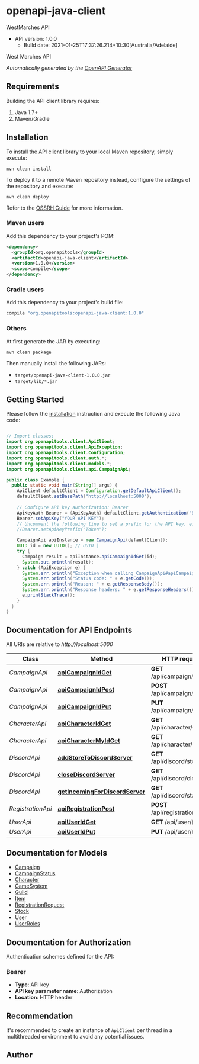 # openapi-java-client

WestMarches API
- API version: 1.0.0
  - Build date: 2021-01-25T17:37:26.214+10:30[Australia/Adelaide]

West Marches API


*Automatically generated by the [OpenAPI Generator](https://openapi-generator.tech)*


## Requirements

Building the API client library requires:
1. Java 1.7+
2. Maven/Gradle

## Installation

To install the API client library to your local Maven repository, simply execute:

```shell
mvn clean install
```

To deploy it to a remote Maven repository instead, configure the settings of the repository and execute:

```shell
mvn clean deploy
```

Refer to the [OSSRH Guide](http://central.sonatype.org/pages/ossrh-guide.html) for more information.

### Maven users

Add this dependency to your project's POM:

```xml
<dependency>
  <groupId>org.openapitools</groupId>
  <artifactId>openapi-java-client</artifactId>
  <version>1.0.0</version>
  <scope>compile</scope>
</dependency>
```

### Gradle users

Add this dependency to your project's build file:

```groovy
compile "org.openapitools:openapi-java-client:1.0.0"
```

### Others

At first generate the JAR by executing:

```shell
mvn clean package
```

Then manually install the following JARs:

* `target/openapi-java-client-1.0.0.jar`
* `target/lib/*.jar`

## Getting Started

Please follow the [installation](#installation) instruction and execute the following Java code:

```java

// Import classes:
import org.openapitools.client.ApiClient;
import org.openapitools.client.ApiException;
import org.openapitools.client.Configuration;
import org.openapitools.client.auth.*;
import org.openapitools.client.models.*;
import org.openapitools.client.api.CampaignApi;

public class Example {
  public static void main(String[] args) {
    ApiClient defaultClient = Configuration.getDefaultApiClient();
    defaultClient.setBasePath("http://localhost:5000");
    
    // Configure API key authorization: Bearer
    ApiKeyAuth Bearer = (ApiKeyAuth) defaultClient.getAuthentication("Bearer");
    Bearer.setApiKey("YOUR API KEY");
    // Uncomment the following line to set a prefix for the API key, e.g. "Token" (defaults to null)
    //Bearer.setApiKeyPrefix("Token");

    CampaignApi apiInstance = new CampaignApi(defaultClient);
    UUID id = new UUID(); // UUID | 
    try {
      Campaign result = apiInstance.apiCampaignIdGet(id);
      System.out.println(result);
    } catch (ApiException e) {
      System.err.println("Exception when calling CampaignApi#apiCampaignIdGet");
      System.err.println("Status code: " + e.getCode());
      System.err.println("Reason: " + e.getResponseBody());
      System.err.println("Response headers: " + e.getResponseHeaders());
      e.printStackTrace();
    }
  }
}

```

## Documentation for API Endpoints

All URIs are relative to *http://localhost:5000*

Class | Method | HTTP request | Description
------------ | ------------- | ------------- | -------------
*CampaignApi* | [**apiCampaignIdGet**](docs/CampaignApi.md#apiCampaignIdGet) | **GET** /api/campaign/{id} | 
*CampaignApi* | [**apiCampaignIdPost**](docs/CampaignApi.md#apiCampaignIdPost) | **POST** /api/campaign/{id} | 
*CampaignApi* | [**apiCampaignIdPut**](docs/CampaignApi.md#apiCampaignIdPut) | **PUT** /api/campaign/{id} | 
*CharacterApi* | [**apiCharacterIdGet**](docs/CharacterApi.md#apiCharacterIdGet) | **GET** /api/character/{id} | 
*CharacterApi* | [**apiCharacterMyIdGet**](docs/CharacterApi.md#apiCharacterMyIdGet) | **GET** /api/character/my/{id} | 
*DiscordApi* | [**addStoreToDiscordServer**](docs/DiscordApi.md#addStoreToDiscordServer) | **GET** /api/discord/store/{id} | 
*DiscordApi* | [**closeDiscordServer**](docs/DiscordApi.md#closeDiscordServer) | **GET** /api/discord/close | 
*DiscordApi* | [**getIncomingForDiscordServer**](docs/DiscordApi.md#getIncomingForDiscordServer) | **GET** /api/discord/stack | 
*RegistrationApi* | [**apiRegistrationPost**](docs/RegistrationApi.md#apiRegistrationPost) | **POST** /api/registration | 
*UserApi* | [**apiUserIdGet**](docs/UserApi.md#apiUserIdGet) | **GET** /api/user/{id} | 
*UserApi* | [**apiUserIdPut**](docs/UserApi.md#apiUserIdPut) | **PUT** /api/user/{id} | 


## Documentation for Models

 - [Campaign](docs/Campaign.md)
 - [CampaignStatus](docs/CampaignStatus.md)
 - [Character](docs/Character.md)
 - [GameSystem](docs/GameSystem.md)
 - [Guild](docs/Guild.md)
 - [Item](docs/Item.md)
 - [RegistrationRequest](docs/RegistrationRequest.md)
 - [Stock](docs/Stock.md)
 - [User](docs/User.md)
 - [UserRoles](docs/UserRoles.md)


## Documentation for Authorization

Authentication schemes defined for the API:
### Bearer

- **Type**: API key
- **API key parameter name**: Authorization
- **Location**: HTTP header


## Recommendation

It's recommended to create an instance of `ApiClient` per thread in a multithreaded environment to avoid any potential issues.

## Author



